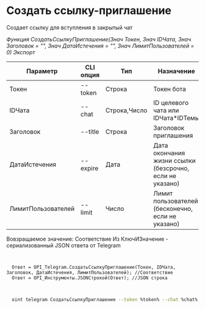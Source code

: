 ﻿---
sidebar_position: 3
---

# Создать ссылку-приглашение
 Создает ссылку для вступления в закрытый чат


*Функция СоздатьСсылкуПриглашение(Знач Токен, Знач IDЧата, Знач Заголовок = "", Знач ДатаИстечения = "", Знач ЛимитПользователей = 0) Экспорт*

  | Параметр | CLI опция | Тип | Назначение |
  |-|-|-|-|
  | Токен | --token | Строка | Токен бота |
  | IDЧата | --chat | Строка,Число | ID целевого чата или IDЧата*IDТемы |
  | Заголовок | --title | Строка | Заголовок приглашения |
  | ДатаИстечения | --expire | Дата | Дата окончания жизни ссылки (безсрочно, если не указано) |
  | ЛимитПользователей | --limit | Число | Лимит пользователей (бесконечно, если не указано) |

  
  Вовзращаемое значение:   Соответствие Из КлючИЗначение - сериализованный JSON ответа от Telegram

```bsl title="Пример кода"
	

  Ответ = OPI_Telegram.СоздатьСсылкуПриглашение(Токен, IDЧата, Заголовок, ДатаИстечения, ЛимитПользователей); //Соответствие
  Ответ = OPI_Инструменты.JSONСтрокой(Ответ); //JSON строка
	
```

```sh title="Пример команд CLI"
    
  oint telegram СоздатьСсылкуПриглашение --token %token% --chat %chat% --title %title% --expire %expire% --limit %limit%

```


```json title="Результат"



```
